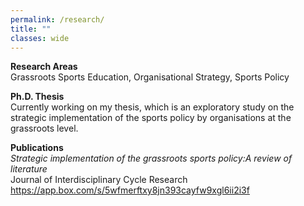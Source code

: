 ```yaml
---
permalink: /research/
title: ""
classes: wide
---
```

**Research Areas**  
Grassroots Sports Education, Organisational Strategy, Sports Policy

**Ph.D. Thesis**  
Currently working on my thesis, which is an exploratory study on the strategic implementation of the sports policy by organisations at the grassroots level. 

**Publications**  
*Strategic implementation of the grassroots sports policy:A review of literature*  
Journal of Interdisciplinary Cycle Research  
https://app.box.com/s/5wfmerftxy8jn393cayfw9xgl6ii2i3f


